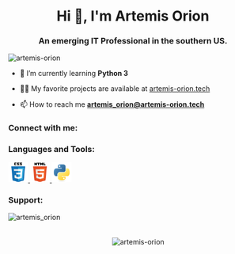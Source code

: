 <h1 align="center">Hi 👋, I'm Artemis Orion</h1>
<h3 align="center">An emerging IT Professional in the southern US.</h3>

<p align="left"> <img src="https://komarev.com/ghpvc/?username=artemis-orion&label=Profile%20views&color=0e75b6&style=flat" alt="artemis-orion" /> </p>

- 🌱 I’m currently learning **Python 3**

- 👨‍💻 My favorite projects are available at [artemis-orion.tech](https://artemis-orion.tech)

- 📫 How to reach me **artemis_orion@artemis-orion.tech**

<h3 align="left">Connect with me:</h3>
<p align="left">
</p>

<h3 align="left">Languages and Tools:</h3>
<p align="left"> <a href="https://www.w3schools.com/css/" target="_blank" rel="noreferrer"> <img src="https://raw.githubusercontent.com/devicons/devicon/master/icons/css3/css3-original-wordmark.svg" alt="css3" width="40" height="40"/> </a> <a href="https://www.w3.org/html/" target="_blank" rel="noreferrer"> <img src="https://raw.githubusercontent.com/devicons/devicon/master/icons/html5/html5-original-wordmark.svg" alt="html5" width="40" height="40"/> </a> <a href="https://www.python.org" target="_blank" rel="noreferrer"> <img src="https://raw.githubusercontent.com/devicons/devicon/master/icons/python/python-original.svg" alt="python" width="40" height="40"/> </a> </p>


<h3 align="left">Support:</h3>
<p><a href="https://ko-fi.com/artemis_orion"> <img align="left" src="https://cdn.ko-fi.com/cdn/kofi3.png?v=3" height="50" width="210" alt="artemis_orion" /></a></p><br><br>


<p><img align="center" src="https://github-readme-stats.vercel.app/api/top-langs?username=artemis-orion&show_icons=true&locale=en&layout=compact" alt="artemis-orion" /></p>



<!--
**Artemis-Orion/Artemis-Orion** is a ✨ _special_ ✨ repository because its `README.md` (this file) appears on your GitHub profile.

Here are some ideas to get you started:

- 🔭 I’m currently working on ...
- 🌱 I’m currently learning ...
- 👯 I’m looking to collaborate on ...
- 🤔 I’m looking for help with ...
- 💬 Ask me about ...
- 📫 How to reach me: ...
- 😄 Pronouns: ...
- ⚡ Fun fact: ...
-->
